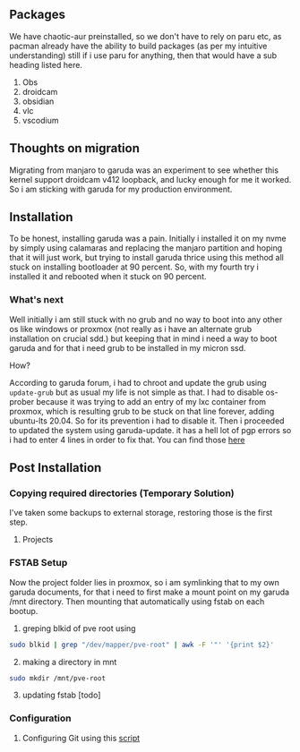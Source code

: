 ## Packages

We have chaotic-aur preinstalled, so we don't have to rely on paru etc, as pacman already have the ability to build packages (as per my intuitive understanding) still if i use paru for anything, then that would have a sub heading listed here. 

1. Obs
2. droidcam
3. obsidian
4. vlc
5. vscodium

## Thoughts on migration

Migrating from manjaro to garuda was an experiment to see whether this kernel support droidcam v412 loopback, and lucky enough for me it worked. So i am sticking with garuda for my production environment.

## Installation

To be honest, installing garuda was a pain. Initially i installed it on my nvme by simply using calamaras and replacing the manjaro partition and hoping that it will just work, but trying to install garuda thrice using this method all stuck on installing bootloader at 90 percent. So, with my fourth try i installed it and rebooted when it stuck on 90 percent. 

### What's next 

Well initially i am still stuck with no grub and no way to boot into any other os like windows or proxmox (not really as i have an alternate grub installation on crucial sdd.) but keeping that in mind i need a way to boot garuda and for that i need grub to be installed in my micron ssd. 

How?

According to garuda forum, i had to chroot and update the grub using `update-grub` but as usual my life is not simple as that. I had to disable os-prober because it was trying to add an entry of my lxc container from proxmox, which is resulting grub to be stuck on that line forever, adding ubuntu-lts 20.04. So for its prevention i had to disable it. Then i proceeded to updated the system using garuda-update. it has a hell lot of pgp errors so i had to enter 4 lines in order to fix that. You can find those [here](https://raw.githubusercontent.com/rohanbatrain/scripts/main/OS-Specific/Garuda/Post-Installation/00-Post-Install.sh)


## Post Installation 

### Copying required directories (Temporary Solution)

I've taken some backups to external storage, restoring those is the first step. 

1. Projects

### FSTAB Setup

Now the project folder lies in proxmox, so i am symlinking that to my own garuda documents, for that i need to first make a mount point on my garuda /mnt directory. Then mounting that automatically using fstab on each bootup. 

1. greping blkid of pve root using 

```bash
sudo blkid | grep "/dev/mapper/pve-root" | awk -F '"' '{print $2}'
``` 

2. making a directory in mnt

```bash
sudo mkdir /mnt/pve-root
```

3. updating fstab [todo]

### Configuration

1. Configuring Git using this [script](https://raw.githubusercontent.com/rohanbatrain/scripts/main/Application-Specific/Git/initial-setup.sh)
